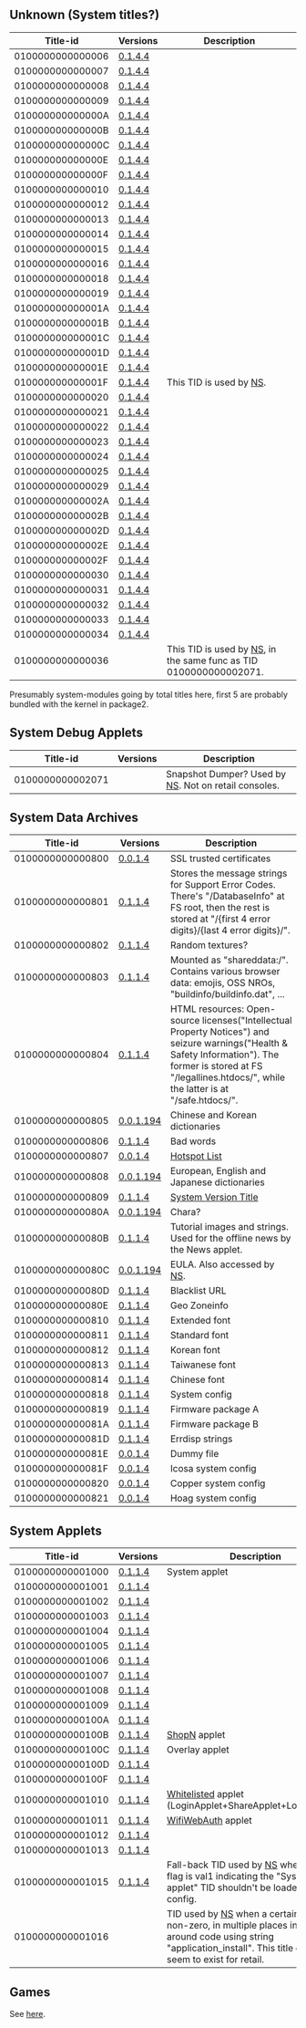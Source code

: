 ## Unknown (System titles?)

| Title-id         | Versions                       | Description                                                                                      |
| ---------------- | ------------------------------ | ------------------------------------------------------------------------------------------------ |
| 0100000000000006 | [0.1.4.4](2.0.0.md "wikilink") |                                                                                                  |
| 0100000000000007 | [0.1.4.4](2.0.0.md "wikilink") |                                                                                                  |
| 0100000000000008 | [0.1.4.4](2.0.0.md "wikilink") |                                                                                                  |
| 0100000000000009 | [0.1.4.4](2.0.0.md "wikilink") |                                                                                                  |
| 010000000000000A | [0.1.4.4](2.0.0.md "wikilink") |                                                                                                  |
| 010000000000000B | [0.1.4.4](2.0.0.md "wikilink") |                                                                                                  |
| 010000000000000C | [0.1.4.4](2.0.0.md "wikilink") |                                                                                                  |
| 010000000000000E | [0.1.4.4](2.0.0.md "wikilink") |                                                                                                  |
| 010000000000000F | [0.1.4.4](2.0.0.md "wikilink") |                                                                                                  |
| 0100000000000010 | [0.1.4.4](2.0.0.md "wikilink") |                                                                                                  |
| 0100000000000012 | [0.1.4.4](2.0.0.md "wikilink") |                                                                                                  |
| 0100000000000013 | [0.1.4.4](2.0.0.md "wikilink") |                                                                                                  |
| 0100000000000014 | [0.1.4.4](2.0.0.md "wikilink") |                                                                                                  |
| 0100000000000015 | [0.1.4.4](2.0.0.md "wikilink") |                                                                                                  |
| 0100000000000016 | [0.1.4.4](2.0.0.md "wikilink") |                                                                                                  |
| 0100000000000018 | [0.1.4.4](2.0.0.md "wikilink") |                                                                                                  |
| 0100000000000019 | [0.1.4.4](2.0.0.md "wikilink") |                                                                                                  |
| 010000000000001A | [0.1.4.4](2.0.0.md "wikilink") |                                                                                                  |
| 010000000000001B | [0.1.4.4](2.0.0.md "wikilink") |                                                                                                  |
| 010000000000001C | [0.1.4.4](2.0.0.md "wikilink") |                                                                                                  |
| 010000000000001D | [0.1.4.4](2.0.0.md "wikilink") |                                                                                                  |
| 010000000000001E | [0.1.4.4](2.0.0.md "wikilink") |                                                                                                  |
| 010000000000001F | [0.1.4.4](2.0.0.md "wikilink") | This TID is used by [NS](NS%20Services.md "wikilink").                                           |
| 0100000000000020 | [0.1.4.4](2.0.0.md "wikilink") |                                                                                                  |
| 0100000000000021 | [0.1.4.4](2.0.0.md "wikilink") |                                                                                                  |
| 0100000000000022 | [0.1.4.4](2.0.0.md "wikilink") |                                                                                                  |
| 0100000000000023 | [0.1.4.4](2.0.0.md "wikilink") |                                                                                                  |
| 0100000000000024 | [0.1.4.4](2.0.0.md "wikilink") |                                                                                                  |
| 0100000000000025 | [0.1.4.4](2.0.0.md "wikilink") |                                                                                                  |
| 0100000000000029 | [0.1.4.4](2.0.0.md "wikilink") |                                                                                                  |
| 010000000000002A | [0.1.4.4](2.0.0.md "wikilink") |                                                                                                  |
| 010000000000002B | [0.1.4.4](2.0.0.md "wikilink") |                                                                                                  |
| 010000000000002D | [0.1.4.4](2.0.0.md "wikilink") |                                                                                                  |
| 010000000000002E | [0.1.4.4](2.0.0.md "wikilink") |                                                                                                  |
| 010000000000002F | [0.1.4.4](2.0.0.md "wikilink") |                                                                                                  |
| 0100000000000030 | [0.1.4.4](2.0.0.md "wikilink") |                                                                                                  |
| 0100000000000031 | [0.1.4.4](2.0.0.md "wikilink") |                                                                                                  |
| 0100000000000032 | [0.1.4.4](2.0.0.md "wikilink") |                                                                                                  |
| 0100000000000033 | [0.1.4.4](2.0.0.md "wikilink") |                                                                                                  |
| 0100000000000034 | [0.1.4.4](2.0.0.md "wikilink") |                                                                                                  |
| 0100000000000036 |                                | This TID is used by [NS](NS%20Services.md "wikilink"), in the same func as TID 0100000000002071. |

Presumably system-modules going by total titles here, first 5 are
probably bundled with the kernel in
package2.

## System Debug Applets

| Title-id         | Versions | Description                                                                         |
| ---------------- | -------- | ----------------------------------------------------------------------------------- |
| 0100000000002071 |          | Snapshot Dumper? Used by [NS](NS%20Services.md "wikilink"). Not on retail consoles. |

## System Data Archives

| Title-id         | Versions                         | Description                                                                                                                                                                                                          |
| ---------------- | -------------------------------- | -------------------------------------------------------------------------------------------------------------------------------------------------------------------------------------------------------------------- |
| 0100000000000800 | [0.0.1.4](2.0.0.md "wikilink")   | SSL trusted certificates                                                                                                                                                                                             |
| 0100000000000801 | [0.1.1.4](2.0.0.md "wikilink")   | Stores the message strings for Support Error Codes. There's "/DatabaseInfo" at FS root, then the rest is stored at "/{first 4 error digits}/{last 4 error digits}/".                                                 |
| 0100000000000802 | [0.1.1.4](2.0.0.md "wikilink")   | Random textures?                                                                                                                                                                                                     |
| 0100000000000803 | [0.1.1.4](2.0.0.md "wikilink")   | Mounted as "shareddata:/". Contains various browser data: emojis, OSS NROs, "buildinfo/buildinfo.dat", ...                                                                                                           |
| 0100000000000804 | [0.1.1.4](2.0.0.md "wikilink")   | HTML resources: Open-source licenses("Intellectual Property Notices") and seizure warnings("Health & Safety Information"). The former is stored at FS "/legallines.htdocs/", while the latter is at "/safe.htdocs/". |
| 0100000000000805 | [0.0.1.194](2.0.0.md "wikilink") | Chinese and Korean dictionaries                                                                                                                                                                                      |
| 0100000000000806 | [0.1.1.4](2.0.0.md "wikilink")   | Bad words                                                                                                                                                                                                            |
| 0100000000000807 | [0.0.1.4](2.0.0.md "wikilink")   | [Hotspot List](Hotspot%20List.md "wikilink")                                                                                                                                                                         |
| 0100000000000808 | [0.0.1.194](2.0.0.md "wikilink") | European, English and Japanese dictionaries                                                                                                                                                                          |
| 0100000000000809 | [0.1.1.4](2.0.0.md "wikilink")   | [System Version Title](System%20Version%20Title.md "wikilink")                                                                                                                                                       |
| 010000000000080A | [0.0.1.194](2.0.0.md "wikilink") | Chara?                                                                                                                                                                                                               |
| 010000000000080B | [0.1.1.4](2.0.0.md "wikilink")   | Tutorial images and strings. Used for the offline news by the News applet.                                                                                                                                           |
| 010000000000080C | [0.0.1.194](2.0.0.md "wikilink") | EULA. Also accessed by [NS](NS%20Services.md "wikilink").                                                                                                                                                            |
| 010000000000080D | [0.1.1.4](2.0.0.md "wikilink")   | Blacklist URL                                                                                                                                                                                                        |
| 010000000000080E | [0.1.1.4](2.0.0.md "wikilink")   | Geo Zoneinfo                                                                                                                                                                                                         |
| 0100000000000810 | [0.1.1.4](2.0.0.md "wikilink")   | Extended font                                                                                                                                                                                                        |
| 0100000000000811 | [0.1.1.4](2.0.0.md "wikilink")   | Standard font                                                                                                                                                                                                        |
| 0100000000000812 | [0.1.1.4](2.0.0.md "wikilink")   | Korean font                                                                                                                                                                                                          |
| 0100000000000813 | [0.1.1.4](2.0.0.md "wikilink")   | Taiwanese font                                                                                                                                                                                                       |
| 0100000000000814 | [0.1.1.4](2.0.0.md "wikilink")   | Chinese font                                                                                                                                                                                                         |
| 0100000000000818 | [0.1.1.4](2.0.0.md "wikilink")   | System config                                                                                                                                                                                                        |
| 0100000000000819 | [0.1.1.4](2.0.0.md "wikilink")   | Firmware package A                                                                                                                                                                                                   |
| 010000000000081A | [0.1.1.4](2.0.0.md "wikilink")   | Firmware package B                                                                                                                                                                                                   |
| 010000000000081D | [0.1.1.4](2.0.0.md "wikilink")   | Errdisp strings                                                                                                                                                                                                      |
| 010000000000081E | [0.0.1.4](2.0.0.md "wikilink")   | Dummy file                                                                                                                                                                                                           |
| 010000000000081F | [0.0.1.4](2.0.0.md "wikilink")   | Icosa system config                                                                                                                                                                                                  |
| 0100000000000820 | [0.0.1.4](2.0.0.md "wikilink")   | Copper system config                                                                                                                                                                                                 |
| 0100000000000821 | [0.0.1.4](2.0.0.md "wikilink")   | Hoag system config                                                                                                                                                                                                   |

## System Applets

| Title-id         | Versions                       | Description                                                                                                                                                                                               |
| ---------------- | ------------------------------ | --------------------------------------------------------------------------------------------------------------------------------------------------------------------------------------------------------- |
| 0100000000001000 | [0.1.1.4](2.0.0.md "wikilink") | System applet                                                                                                                                                                                             |
| 0100000000001001 | [0.1.1.4](2.0.0.md "wikilink") |                                                                                                                                                                                                           |
| 0100000000001002 | [0.1.1.4](2.0.0.md "wikilink") |                                                                                                                                                                                                           |
| 0100000000001003 | [0.1.1.4](2.0.0.md "wikilink") |                                                                                                                                                                                                           |
| 0100000000001004 | [0.1.1.4](2.0.0.md "wikilink") |                                                                                                                                                                                                           |
| 0100000000001005 | [0.1.1.4](2.0.0.md "wikilink") |                                                                                                                                                                                                           |
| 0100000000001006 | [0.1.1.4](2.0.0.md "wikilink") |                                                                                                                                                                                                           |
| 0100000000001007 | [0.1.1.4](2.0.0.md "wikilink") |                                                                                                                                                                                                           |
| 0100000000001008 | [0.1.1.4](2.0.0.md "wikilink") |                                                                                                                                                                                                           |
| 0100000000001009 | [0.1.1.4](2.0.0.md "wikilink") |                                                                                                                                                                                                           |
| 010000000000100A | [0.1.1.4](2.0.0.md "wikilink") |                                                                                                                                                                                                           |
| 010000000000100B | [0.1.1.4](2.0.0.md "wikilink") | [ShopN](Internet%20Browser.md "wikilink") applet                                                                                                                                                          |
| 010000000000100C | [0.1.1.4](2.0.0.md "wikilink") | Overlay applet                                                                                                                                                                                            |
| 010000000000100D | [0.1.1.4](2.0.0.md "wikilink") |                                                                                                                                                                                                           |
| 010000000000100F | [0.1.1.4](2.0.0.md "wikilink") |                                                                                                                                                                                                           |
| 0100000000001010 | [0.1.1.4](2.0.0.md "wikilink") | [Whitelisted](Internet%20Browser.md "wikilink") applet (LoginApplet+ShareApplet+LobbyApplet)                                                                                                              |
| 0100000000001011 | [0.1.1.4](2.0.0.md "wikilink") | [WifiWebAuth](Internet%20Browser.md "wikilink") applet                                                                                                                                                    |
| 0100000000001012 | [0.1.1.4](2.0.0.md "wikilink") |                                                                                                                                                                                                           |
| 0100000000001013 | [0.1.1.4](2.0.0.md "wikilink") |                                                                                                                                                                                                           |
| 0100000000001015 | [0.1.1.4](2.0.0.md "wikilink") | Fall-back TID used by [NS](NS%20Services.md "wikilink") when a state flag is val1 indicating the "System applet" TID shouldn't be loaded from config.                                                     |
| 0100000000001016 |                                | TID used by [NS](NS%20Services.md "wikilink") when a certain flag is non-zero, in multiple places including around code using string "application\_install". This title doesn't seem to exist for retail. |

## Games

See [here](Title%20list%20Games.md "wikilink").
